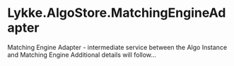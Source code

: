 # Lykke.AlgoStore.MatchingEngineAdapter
Matching Engine Adapter - intermediate service between the Algo Instance and Matching Engine
Additional details will follow...